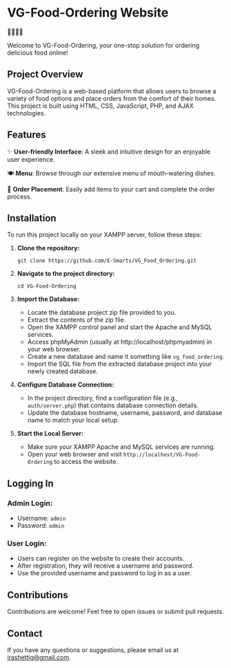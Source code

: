 
# VG-Food-Ordering Website

🍔🍕🍱🥗

Welcome to VG-Food-Ordering, your one-stop solution for ordering delicious food online!

## Project Overview

VG-Food-Ordering is a web-based platform that allows users to browse a variety of food options and place orders from the comfort of their homes. This project is built using HTML, CSS, JavaScript, PHP, and AJAX technologies.

## Features

✨ **User-friendly Interface**: A sleek and intuitive design for an enjoyable user experience.

🍽️ **Menu**: Browse through our extensive menu of mouth-watering dishes.

🛒 **Order Placement**: Easily add items to your cart and complete the order process.


## Installation

To run this project locally on your XAMPP server, follow these steps:

1. **Clone the repository:**

   ```shell
   git clone https://github.com/E-Smarts/VG_Food_Ordering.git
   ```

2. **Navigate to the project directory:**

   ```shell
   cd VG-Food-Ordering
   ```

3. **Import the Database:**

   - Locate the database project zip file provided to you.
   - Extract the contents of the zip file.
   - Open the XAMPP control panel and start the Apache and MySQL services.
   - Access phpMyAdmin (usually at http://localhost/phpmyadmin) in your web browser.
   - Create a new database and name it something like `vg_food_ordering`.
   - Import the SQL file from the extracted database project into your newly created database.

4. **Configure Database Connection:**

   - In the project directory, find a configuration file (e.g., `auth/server.php`) that contains database connection details.
   - Update the database hostname, username, password, and database name to match your local setup.

5. **Start the Local Server:**

   - Make sure your XAMPP Apache and MySQL services are running.
   - Open your web browser and visit `http://localhost/VG-Food-Ordering` to access the website.

## Logging In

### Admin Login:

- Username: `admin`
- Password: `admin`

### User Login:

- Users can register on the website to create their accounts.
- After registration, they will receive a username and password.
- Use the provided username and password to log in as a user.

## Contributions

Contributions are welcome! Feel free to open issues or submit pull requests.

## Contact

If you have any questions or suggestions, please email us at [irashettig@gmail.com](mailto:irashettig@gmail.com).
